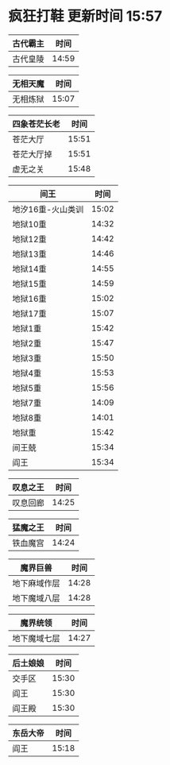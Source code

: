 # 疯狂打鞋 更新时间 15:57

| 古代霸主   | 时间    |
|--------|-------|
| 古代皇陵 | 14:59 |

| 无相天魔   | 时间    |
|--------|-------|
| 无相炼狱 | 15:07 |

| 四象苍茫长老   | 时间    |
|--------|-------|
| 苍茫大厅 | 15:51 |
| 苍茫大厅掉 | 15:51 |
| 虚无之关 | 15:48 |

| 间王   | 时间    |
|--------|-------|
| 地汐16重-火山类训 | 15:02 |
| 地狱10重 | 14:32 |
| 地狱12重 | 14:42 |
| 地狱13重 | 14:46 |
| 地狱14重 | 14:55 |
| 地狱15重 | 14:59 |
| 地狱16重 | 15:02 |
| 地狱17重 | 15:07 |
| 地狱1重 | 15:42 |
| 地狱2重 | 15:47 |
| 地狱3重 | 15:50 |
| 地狱4重 | 15:53 |
| 地狱5重 | 15:56 |
| 地狱7重 | 14:09 |
| 地狱8重 | 14:01 |
| 地狱重 | 15:42 |
| 间王兢 | 15:34 |
| 阎王 | 15:34 |

| 叹息之王   | 时间    |
|--------|-------|
| 叹息回廊 | 14:25 |

| 猛魔之王   | 时间    |
|--------|-------|
| 铁血魔宫 | 14:24 |

| 魔界巨兽   | 时间    |
|--------|-------|
| 地下麻域作层 | 14:28 |
| 地下魔域八层 | 14:28 |

| 魔界统领   | 时间    |
|--------|-------|
| 地下魔域七层 | 14:27 |

| 后土娘娘   | 时间    |
|--------|-------|
| 交手区 | 15:30 |
| 阎王 | 15:30 |
| 阎王殿 | 15:30 |

| 东岳大帝   | 时间    |
|--------|-------|
| 阎王 | 15:18 |